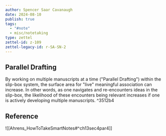 ```yaml
---
author: Spencer Saar Cavanaugh
date: 2024-08-10
publish: true
tags:
  - "#note"
  - misc/notetaking
type: zettel
zettel-id: z-109
zettel-legacy-id: r-SA-SN-2
---
```


## Parallel Drafting

By working on multiple manuscripts at a time ("Parallel Drafting") within the slip-box system, the surface area for "live" meaningful association can increase. In other words, as one navigates and re-encounters ideas in the slip-box, the likelihood of these encounters being relevant increases if one is actively developing multiple manuscripts. ^3512b4

## Reference

![[Ahrens_HowToTakeSmartNotes#^ch13sec4par4]]
